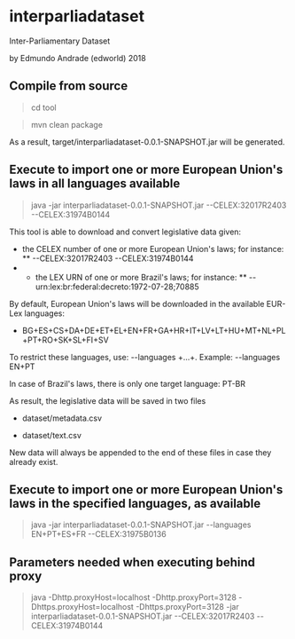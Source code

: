 # interparliadataset
Inter-Parliamentary Dataset

by Edmundo Andrade (edworld) 2018

## Compile from source
> cd tool

> mvn clean package

As a result, target/interparliadataset-0.0.1-SNAPSHOT.jar will be generated. 

## Execute to import one or more European Union's laws in all languages available
> java -jar interparliadataset-0.0.1-SNAPSHOT.jar --CELEX:32017R2403 --CELEX:31974B0144

This tool is able to download and convert legislative data given:

* the CELEX number of one or more European Union's laws; for instance:
** --CELEX:32017R2403 --CELEX:31974B0144
* - the LEX URN of one or more Brazil's laws; for instance:
** --urn:lex:br:federal:decreto:1972-07-28;70885

By default, European Union's laws will be downloaded in the available EUR-Lex languages:

* BG+ES+CS+DA+DE+ET+EL+EN+FR+GA+HR+IT+LV+LT+HU+MT+NL+PL+PT+RO+SK+SL+FI+SV

To restrict these languages, use: --languages <LANG1>+...+<LANGN>. Example: --languages EN+PT

In case of Brazil's laws, there is only one target language: PT-BR

As result, the legislative data will be saved in two files

* dataset/metadata.csv

* dataset/text.csv

New data will always be appended to the end of these files in case they already exist.

## Execute to import one or more European Union's laws in the specified languages, as available
> java -jar interparliadataset-0.0.1-SNAPSHOT.jar --languages EN+PT+ES+FR --CELEX:31975B0136

## Parameters needed when executing behind proxy
> java -Dhttp.proxyHost=localhost -Dhttp.proxyPort=3128 -Dhttps.proxyHost=localhost -Dhttps.proxyPort=3128 -jar interparliadataset-0.0.1-SNAPSHOT.jar --CELEX:32017R2403 --CELEX:31974B0144
